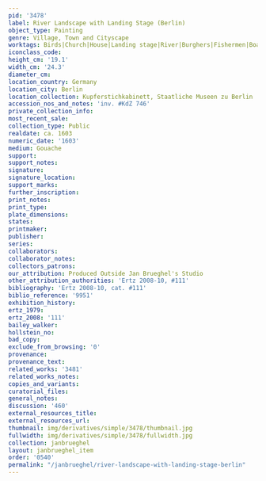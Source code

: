 ```yaml
---
pid: '3478'
label: River Landscape with Landing Stage (Berlin)
object_type: Painting
genre: Village, Town and Cityscape
worktags: Birds|Church|House|Landing stage|River|Burghers|Fishermen|Boat
iconclass_code:
height_cm: '19.1'
width_cm: '24.3'
diameter_cm:
location_country: Germany
location_city: Berlin
location_collection: Kupferstichkabinett, Staatliche Museen zu Berlin
accession_nos_and_notes: 'inv. #KdZ 746'
private_collection_info:
most_recent_sale:
collection_type: Public
realdate: ca. 1603
numeric_date: '1603'
medium: Gouache
support:
support_notes:
signature:
signature_location:
support_marks:
further_inscription:
print_notes:
print_type:
plate_dimensions:
states:
printmaker:
publisher:
series:
collaborators:
collaborator_notes:
collectors_patrons:
our_attribution: Produced Outside Jan Brueghel's Studio
other_attribution_authorities: 'Ertz 2008-10, #111'
bibliography: 'Ertz 2008-10, cat. #111'
biblio_reference: '9951'
exhibition_history:
ertz_1979:
ertz_2008: '111'
bailey_walker:
hollstein_no:
bad_copy:
exclude_from_browsing: '0'
provenance:
provenance_text:
related_works: '3481'
related_works_notes:
copies_and_variants:
curatorial_files:
general_notes:
discussion: '460'
external_resources_title:
external_resources_url:
thumbnail: img/derivatives/simple/3478/thumbnail.jpg
fullwidth: img/derivatives/simple/3478/fullwidth.jpg
collection: janbrueghel
layout: janbrueghel_item
order: '0540'
permalink: "/janbrueghel/river-landscape-with-landing-stage-berlin"
---
```

